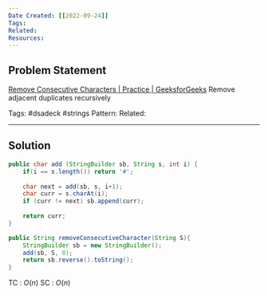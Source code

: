 ```yaml
---
Date Created: [[2022-09-24]]
Tags: 
Related: 
Resources: 
---
```


## Problem Statement
[Remove Consecutive Characters | Practice | GeeksforGeeks](https://practice.geeksforgeeks.org/problems/consecutive-elements2306/1)
Remove adjacent duplicates recursively

Tags:  #dsadeck  #strings
Pattern: 
Related: 

---

## Solution
``` java
public char add (StringBuilder sb, String s, int i) {
	if(i == s.length()) return '#';
	
	char next = add(sb, s, i+1);
	char curr = s.charAt(i);
	if (curr != next) sb.append(curr);
	
	return curr;
}

public String removeConsecutiveCharacter(String S){
	StringBuilder sb = new StringBuilder();
	add(sb, S, 0);
	return sb.reverse().toString();
} 
```
TC : $O(n)$
SC : $O(n)$




